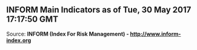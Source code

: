 ## INFORM Main Indicators as of Tue, 30 May 2017 17:17:50 GMT

Source: **INFORM (Index For Risk Management) - http://www.inform-index.org**